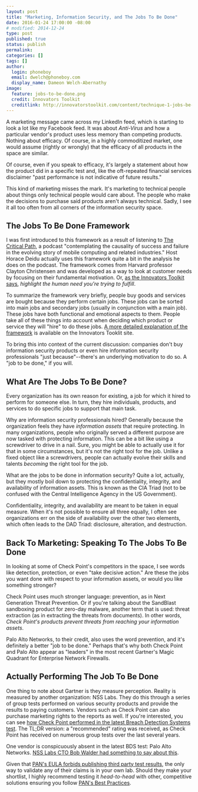 ```yaml
---
layout: post
title: "Marketing, Information Security, and The Jobs To Be Done"
date: 2016-01-24 17:00:00 -08:00
# modified: 2014-12-24
type: post
published: true
status: publish
permalink: 
categories: []
tags: []
author:
  login: phoneboy
  email: dwelch@phoneboy.com
  display_name: Dameon Welch-Abernathy
image:
  feature: jobs-to-be-done.png
  credit: Innovators Toolkit
  creditlink: http://innovatorstoolkit.com/content/technique-1-jobs-be-done
---
```

A marketing message came across my LinkedIn feed, which is starting to look a lot like my Facebook feed. It was about *Anti-Virus* and how a particular vendor's product uses less memory than competing products. Nothing about efficacy. Of course, in a highly commoditized market, one would assume (rightly or wrongly) that the efficacy of all products in the space are similar.

Of course, even if you speak to efficacy, it's largely a statement about how the product did in a specific test and, like the oft-repeated financial services disclaimer "past performance is not indicative of future results." 

This kind of marketing misses the mark. It's marketing to technical people about things only technical people would care about. The people who make the decisions to purchase said products aren't always technical. Sadly, I see it all too often from all corners of the information security space.

## The Jobs To Be Done Framework

I was first introduced to this framework as a result of listening to [The Critical Path](http://5by5.tv/criticalpath), a podcast "contemplating the causality of success and failure in the evolving story of mobile computing and related industries." Host Horace Deidu actually uses this framework quite a bit in the analysis he does on the podcast. The framework comes from Harvard professor Clayton Christensen and was developed as a way to look at customer needs by focusing on their fundamental motivation. Or, [as the Innovators Toolkit says](http://innovatorstoolkit.com/content/technique-1-jobs-be-done), *highlight the human need you're trying to fulfill*. 

To summarize the framework very briefly, people buy goods and services are bought because they perform certain jobs. These jobs can be sorted into main jobs and secondary jobs (usually in conjunction with a main job). These jobs have both functional and emotional aspects to them. People take all of these things into account when deciding which product or service they will "hire" to do these jobs. [A more detailed explanation of the framework](http://innovatorstoolkit.com/content/technique-1-jobs-be-done) is available on the Innovators Tooklit site.

To bring this into context of the current discussion: companies don't buy information security products or even hire information security professionals "just because"--there's an underlying motivation to do so. A "job to be done," if you will. 

## What Are The Jobs To Be Done?

Every organization has its own reason for existing, a job for which it hired to perform for someone else. In turn, they hire individuals, products, and services to do specific jobs to support that main task.

Why are information security professionals hired? Generally because the organization feels they have *information assets* that require protecting. In many organizations, people who originally served a different purpose are now tasked with protecting information. This can be a bit like using a screwdriver to drive in a nail. Sure, you might be able to actually use it for that in some circumstances, but it's not the right tool for the job. Unlike a fixed object like a screwdrivers, people can actually evolve their skills and talents *becoming* the right tool for the job. 

What are the jobs to be done in information security? Quite a lot, actually, but they mostly boil down to protecting the confidentiality, integrity, and availability of information assets. This is known as the CIA Triad (not to be confused with the Central Intelligence Agency in the US Government). 

Confidentiality, integrity, and availability are meant to be taken in equal measure. When it's not possible to ensure all three equally, I often see organizations err on the side of availability over the other two elements, which often leads to the DAD Triad: disclosure, alteration, and destruction.

## Back To Marketing: Speaking To The Jobs To Be Done

In looking at some of Check Point's competitors in the space, I see words like detection, protection, or even "take decisive action." Are these the jobs you want done with respect to your information assets, or would you like something stronger?

Check Point uses much stronger language: prevention, as in Next Generation Threat Prevention. Or if you're talking about the SandBlast sandboxing product for zero-day malware, another term that is used: threat extraction (as in extracting the threats from documents). In other words, *Check Point's products prevent threats from reaching your information assets*. 

Palo Alto Networks, to their credit, also uses the word prevention, and it's definitely a better "job to be done." Perhaps that's why both Check Point and Palo Alto appear as "leaders" in the most recent Gartner's Magic Quadrant for Enterprise Network Firewalls.

## Actually Performing The Job To Be Done

One thing to note about Gartner is they measure perception. Reality is measured by another organization: NSS Labs. They do this through a series of group tests performed on various security products and provide the results to paying customers. Vendors such as Check Point can also purchase marketing rights to the reports as well. If you're interested, you can see [how Check Point performed in the latest Breach Detection Systems test](http://www.checkpoint.com/resources/nss-bds/index.html). The TL;DR version: a "recommended" rating was received, as Check Point has received on numerous group tests over the last several years.

One vendor is conspicuously absent in the latest BDS test: Palo Alto Networks. [NSS Labs CTO Bob Walder had something to say about this](https://twitter.com/bwalder/status/567714065057730560).

Given that [PAN's EULA forbids publishing third party test results](https://www.linkedin.com/pulse/what-palo-alto-networks-still-afraid-dameon-welch-abernathy), the only way to validate any of their claims is in your own lab. Should they make your shortlist, I highly recommend testing it *head-to-head* with other, competitive solutions ensuring you follow [PAN's Best Practices](https://www.paloaltonetworks.com/documentation/70/pan-os/pan-os/threat-prevention/best-practices-for-securing-your-network-from-layer-4-and-layer-7-evasions.html).